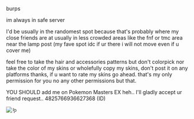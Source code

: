 burps

im always in safe server 

I'd be usually in the randomest spot because that's probably where my close friends are at usually in less crowded areas like the fnf or tmc area near the lamp post (my fave spot idc if ur there i will not move even if u cover me)

feel free to take the hair and accessories patterns but don't colorpick nor take the color of my skins or wholefully copy my skins, don't post it on any platforms thanks, if u want to rate my skins go ahead. that's my only permission for you no any other permissions but that.

YOU SHOULD add me on Pokemon Masters EX heh.. I'll gladly accept ur friend request.. 4825766936627368 (ID)

![:worm:](https://komarev.com/ghpvc/?username=shiningumbreon&color=add8e6&label=🪱)
